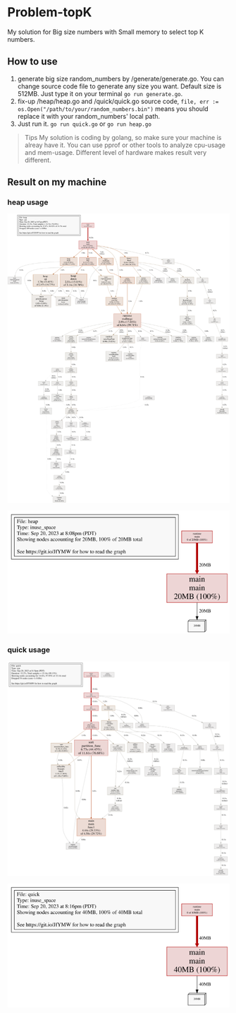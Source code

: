 # Problem-topK
My solution for Big size numbers with Small memory to select top K numbers. 

## How to use

1. generate big size random_numbers by /generate/generate.go. You can change source code file to generate any size you want. Default size is 512MB. Just type it on your terminal `go run generate.go`.
2. fix-up /heap/heap.go and /quick/quick.go source code, `file, err := os.Open("/path/to/your/random_numbers.bin")` means you should replace it with your random_numbers' local path.
3. Just run it. `go run quick.go` or `go run heap.go`

> Tips
> My solution is coding by golang, so make sure your machine is alreay have it.
> You can use pprof or other tools to analyze cpu-usage and mem-usage.
> Different level of hardware makes result very different.

## Result on my machine

### heap usage

![cpu.svg](/heap/heap-cpu.svg)

![mem.svg](heap/heap-mem.svg)

### quick usage

![cpu.svg](quick/quick-cpu.svg)

![mem.svg](quick/quick-mem.svg)

